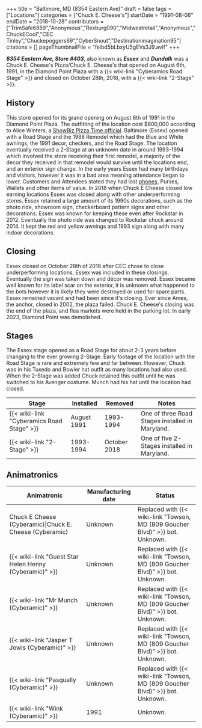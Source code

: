 +++
title = "Baltimore, MD (8354 Eastern Ave)"
draft = false
tags = ["Locations"]
categories = ["Chuck E. Cheese's"]
startDate = "1991-08-06"
endDate = "2018-10-28"
contributors = ["TrimSafe6859","Anonymous","Rexburg090","Midwestretail","Anonymous","ChuckECool","CEC Tinley","Chuckepoggers69","CyberSnout","Destinationimagination95"]
citations = []
pageThumbnailFile = "feibd5bLbxyU5gEVs3J9.avif"
+++

***8354 Eastern Ave, Store #403***, also known as ***Essex*** and ***Dundalk*** was a Chuck E. Cheese's Pizza/Chuck E. Cheese's that opened on August 6th, 1991, in the Diamond Point Plaza with a {{< wiki-link "Cyberamics Road Stage" >}} and closed on October 28th, 2018, with a {{< wiki-link "2-Stage" >}}.

## History

This store opened for its grand opening on August 6th of 1991 in the Diamond Point Plaza. The outfitting of the location cost $800,000 according to Alice Winters, a [ShowBiz Pizza Time official](https://en.wikipedia.org/wiki/Chuck_E._Cheese). Baltimore (Essex) opened with a Road Stage and the 1988 Remodel which had the Blue and White awnings, the 1991 decor, checkers, and the Road Stage. The location eventually received a 2-Stage at an unknown date in around 1993-1994 which involved the store receiving their first remodel, a majority of the decor they received in that remodel would survive until the locations end, and an exterior sign change. In the early years Essex had many birthdays and visitors, however it was in a bad area meaning attendance began to lower. Customers and Attendees stated they had lost [phones,](https://www.tapatalk.com/groups/retro_pizza_zone/essex-md-has-closed-down-t13500.html) Purses, Wallets and other items of value. In 2018 when Chuck E Cheese closed low earning locations Essex was closed along with other underperforming stores. Essex retained a large amount of its 1990s decorations, such as the photo ride, showroom sign, checkerboard pattern signs and other decorations. Essex was known for keeping these even after Rockstar in 2012. Eventually the photo ride was changed to Rockstar chuck around 2014. It kept the red and yellow awnings and 1993 sign along with many indoor decorations.

## Closing

Essex closed on October 28th of 2018 after CEC chose to close underperforming locations, Essex was included in these closings. Eventually the sign was taken down and décor was removed. Essex became well known for its label scar on the exterior, it is unknown what happened to the bots however it is likely they were destroyed or used for spare parts. Essex remained vacant and had been since it's closing. Ever since Ames, the anchor, closed in 2002, the plaza failed. Chuck E. Cheese's closing was the end of the plaza, and flea markets were held in the parking lot. In early 2023, Diamond Point was demolished.

## Stages

The Essex stage opened as a Road Stage for about 2-3 years before changing to the ever growing 2-Stage. Early footage of the location with the Road Stage is rare and extremely few and far between. However, Chuck was in his Tuxedo and Bowler hat outfit as many locations had also used. When the 2-Stage was added Chuck retained this outfit until he was switched to his Avenger costume. Munch had his hat until the location had closed.

| Stage                                           | Installed   | Removed      | Notes                                           |
|-------------------------------------------------|-------------|--------------|-------------------------------------------------|
| {{< wiki-link "Cyberamics Road Stage" >}} | August 1991 | 1993-1994    | One of three Road Stages installed in Maryland. |
| {{< wiki-link "2-Stage" >}}               | 1993-1994   | October 2018 | One of five 2-Stages installed in Maryland.     |

## Animatronics

| Animatronic                                                  | Manufacturing date | Status                                                                              |
|--------------------------------------------------------------|--------------------|-------------------------------------------------------------------------------------|
| Chuck E Cheese (Cyberamic)\|Chuck E. Cheese (Cyberamic)      | Unknown            | Replaced with {{< wiki-link "Towson, MD (809 Goucher Blvd)" >}} bot. Unknown. |
| {{< wiki-link "Guest Star Helen Henny (Cyberamic)" >}} | Unknown            | Replaced with {{< wiki-link "Towson, MD (809 Goucher Blvd)" >}} bot. Unknown. |
| {{< wiki-link "Mr Munch (Cyberamic)" >}}               | Unknown            | Replaced with {{< wiki-link "Towson, MD (809 Goucher Blvd)" >}} bot. Unknown. |
| {{< wiki-link "Jasper T Jowls (Cyberamic)" >}}         | Unknown            | Replaced with {{< wiki-link "Towson, MD (809 Goucher Blvd)" >}} bot. Unknown. |
| {{< wiki-link "Pasqually (Cyberamic)" >}}              | Unknown            | Replaced with {{< wiki-link "Towson, MD (809 Goucher Blvd)" >}} bot. Unknown. |
| {{< wiki-link "Wink (Cyberamic)" >}}                   | 1991               | Unknown.                                                                            |